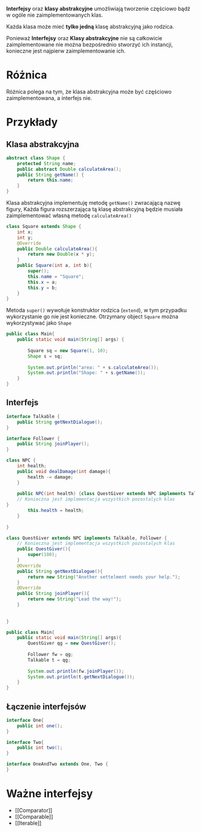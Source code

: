 **Interfejsy** oraz **klasy abstrakcyjne** umożliwiają tworzenie częściowo bądź w ogóle nie zaimplementowanych klas. 

Każda klasa może mieć **tylko jedną** klasę abstrakcyjną jako rodzica.

Ponieważ **Interfejsy** oraz **Klasy abstrakcyjne** nie są całkowicie zaimplementowane nie można bezpośrednio stworzyć ich instancji, konieczne jest najpierw zaimplementowanie ich.

# Różnica
Różnica polega na tym, że klasa abstrakcyjna może być częściowo zaimplementowana, a interfejs nie.

# Przykłady
## Klasa abstrakcyjna
```java
abstract class Shape {
	protected String name;
	public abstract Double calculateArea();
	public String getName() {
		return this.name;
	}
}
```
Klasa abstrakcyjna implementuję metodę `getName()` zwracającą nazwę figury, Każda figura rozszerzająca tą klasę abstrakcyjną będzie musiała zaimplementować własną metodę `calculateArea()`
```java
class Square extends Shape {
	int x;
	int y;
	@Override
	public Double calculateArea(){
		return new Double(x * y);
	}
	public Square(int a, int b){
		super();
		this.name = "Square";
		this.x = a;
		this.y = b;
	}
}
```
Metoda `super()` wywołuje konstruktor rodzica (`extend`),  w tym przypadku wykorzystanie go nie jest konieczne.
Otrzymany object `Square` można wykorzystywać jako `Shape`
```java
public class Main{
    public static void main(String[] args) {
    
        Square sq = new Square(1, 10); 
        Shape s = sq;
        
        System.out.println("area: " + s.calculateArea());
        System.out.println("Shape: " + s.getName());
    }
}
```
## Interfejs
```java
interface Talkable {
	public String getNextDialogue();
}
```

```java
interface Follower {
	public String joinPlayer();
}
```

```java
class NPC {
    int health;
    public void dealDamage(int damage){
        health -= damage;
    }
    
    public NPC(int health) {class QuestGiver extends NPC implements Talkable, Follower {
	// Konieczna jest implementacja wszystkich pozostalych klas
}
        this.health = health;
    }
    
}
```

```java
class QuestGiver extends NPC implements Talkable, Follower {
	// Konieczna jest implementacja wszystkich pozostalych klas
	public QuestGiver(){
	    super(100);
	}
	@Override
	public String getNextDialogue(){
	    return new String("Another settelment needs your help.");
	}
	@Override
	public String joinPlayer(){
	    return new String("Lead the way!");
	}
	
	
}
```

```java
public class Main{
    public static void main(String[] args){
        QuestGiver qg = new QuestGiver();
        
        Follower fw = qg;
        Talkable t = qg;
        
        System.out.println(fw.joinPlayer());
        System.out.println(t.getNextDialogue());
    }
}
```
## Łączenie interfejsów
```java
interface One{
	public int one();
}

interface Two{
	public int two();
}

interface OneAndTwo extends One, Two {
}
```
# Ważne interfejsy
- [[Comparator<T>]]
- [[Comparable<T>]]
- [[Iterable<T>]]